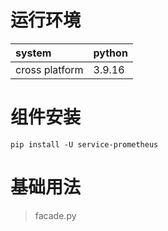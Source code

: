 # 运行环境

|system |python | 
|:------|:------|      
|cross platform |3.9.16|

# 组件安装

```shell
pip install -U service-prometheus 
```

# 基础用法

> facade.py

```python

```
